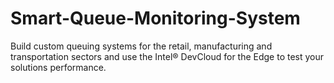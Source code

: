 # Smart-Queue-Monitoring-System
Build custom queuing systems for the retail, manufacturing and transportation sectors and use the Intel® DevCloud for the Edge to test your solutions performance.
